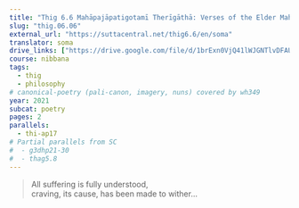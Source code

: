 ```yaml
---
title: "Thig 6.6 Mahāpajāpatigotamī Therīgāthā: Verses of the Elder Mahāpajāpati Gotamī"
slug: "thig.06.06"
external_url: "https://suttacentral.net/thig6.6/en/soma"
translator: soma
drive_links: ["https://drive.google.com/file/d/1brExn0VjQ41lWJGNTlvDFAUiSDFoNYfG/view?usp=drivesdk"]
course: nibbana
tags:
  - thig
  - philosophy
# canonical-poetry (pali-canon, imagery, nuns) covered by wh349
year: 2021
subcat: poetry
pages: 2
parallels:
  - thi-ap17
# Partial parallels from SC
#  - g3dhp21-30
#  - thag5.8
---
```


> All suffering is fully understood,  
craving, its cause, has been made to wither...
